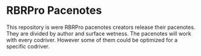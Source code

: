 # RBRPro Pacenotes

This repository is were RBRPro pacenotes creators release their pacenotes. They are divided by author and surface wetness.
The pacenotes will work with every codriver. However some of them could be optimized for a specific codriver.
